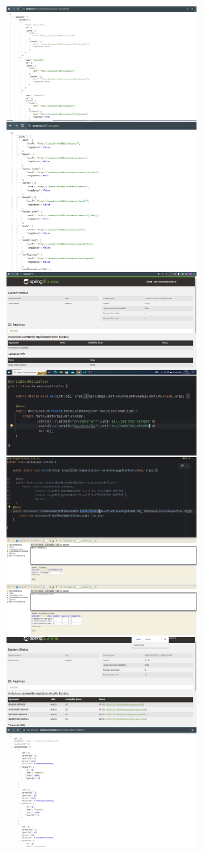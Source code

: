 
<img src="screens/2.png">
<img src="screens/3.png">
<img src="screens/7.png">
<img src="screens/9.png">
<img src="screens/12.png">
<img src="screens/15.png">
<img src="screens/16.png">
<img src="screens/17.png">
<img src="screens/18.png">
